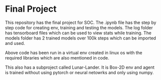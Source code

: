 # Final Project
This repository has the final project for SOC.
The .ipynb file has the step by step code for creating env, training and testing the models.
The log folder has tensorboard files which can be used to view stats while training.
The models folder has 2 trained models over 100k steps which can be imported and used.


Above code has been run in a virtual env created in linux os with the required libraries which are also mentioned in code.

This also has a subproject called Lunar-Lander.
It is Box-2D env and agent is trained without using pytorch or neural netowrks and only using numpy.
